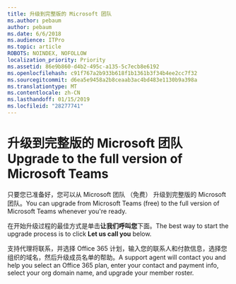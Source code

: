 ```yaml
---
title: 升级到完整版的 Microsoft 团队
ms.author: pebaum
author: pebaum
ms.date: 6/6/2018
ms.audience: ITPro
ms.topic: article
ROBOTS: NOINDEX, NOFOLLOW
localization_priority: Priority
ms.assetid: 86e9b860-d4b2-495c-a135-5c7ecb8e6192
ms.openlocfilehash: c91f767a2b933b618f1b1361b3f34b4ee2cc7f32
ms.sourcegitcommit: d6ea5e9458a2b8ceaab3ac4bd483e1130b9a398a
ms.translationtype: MT
ms.contentlocale: zh-CN
ms.lasthandoff: 01/15/2019
ms.locfileid: "28277741"
---
```

# <a name="upgrade-to-the-full-version-of-microsoft-teams"></a><span data-ttu-id="87e34-102">升级到完整版的 Microsoft 团队</span><span class="sxs-lookup"><span data-stu-id="87e34-102">Upgrade to the full version of Microsoft Teams</span></span>

<span data-ttu-id="87e34-103">只要您已准备好，您可以从 Microsoft 团队 （免费） 升级到完整版的 Microsoft 团队。</span><span class="sxs-lookup"><span data-stu-id="87e34-103">You can upgrade from Microsoft Teams (free) to the full version of Microsoft Teams whenever you're ready.</span></span>
  
<span data-ttu-id="87e34-104">在开始升级过程的最佳方式是单击**让我们呼叫您**下面。</span><span class="sxs-lookup"><span data-stu-id="87e34-104">The best way to start the upgrade process is to click **Let us call you** below.</span></span> 
  
<span data-ttu-id="87e34-105">支持代理将联系，并选择 Office 365 计划，输入您的联系人和付款信息，选择您组织的域名，然后升级成员名单的帮助。</span><span class="sxs-lookup"><span data-stu-id="87e34-105">A support agent will contact you and help you select an Office 365 plan, enter your contact and payment info, select your org domain name, and upgrade your member roster.</span></span>
  

